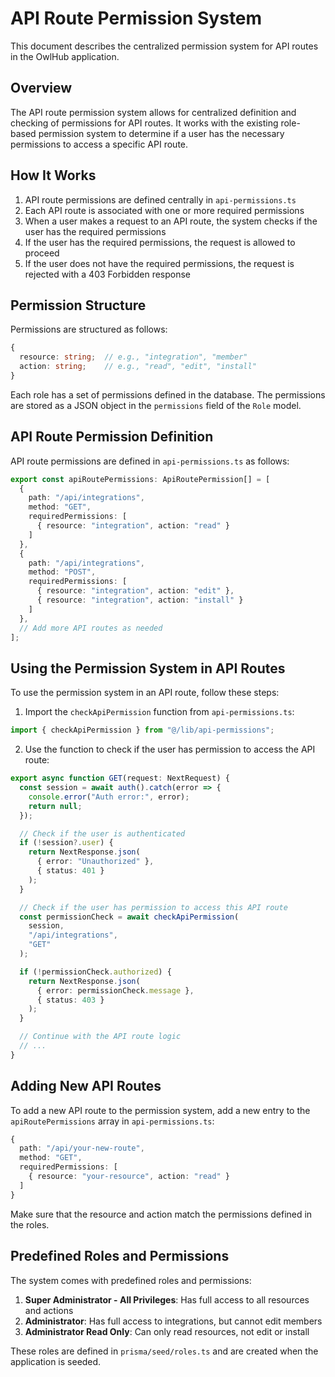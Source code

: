 # API Route Permission System

This document describes the centralized permission system for API routes in the OwlHub application.

## Overview

The API route permission system allows for centralized definition and checking of permissions for API routes. It works with the existing role-based permission system to determine if a user has the necessary permissions to access a specific API route.

## How It Works

1. API route permissions are defined centrally in `api-permissions.ts`
2. Each API route is associated with one or more required permissions
3. When a user makes a request to an API route, the system checks if the user has the required permissions
4. If the user has the required permissions, the request is allowed to proceed
5. If the user does not have the required permissions, the request is rejected with a 403 Forbidden response

## Permission Structure

Permissions are structured as follows:

```typescript
{
  resource: string;  // e.g., "integration", "member"
  action: string;    // e.g., "read", "edit", "install"
}
```

Each role has a set of permissions defined in the database. The permissions are stored as a JSON object in the `permissions` field of the `Role` model.

## API Route Permission Definition

API route permissions are defined in `api-permissions.ts` as follows:

```typescript
export const apiRoutePermissions: ApiRoutePermission[] = [
  {
    path: "/api/integrations",
    method: "GET",
    requiredPermissions: [
      { resource: "integration", action: "read" }
    ]
  },
  {
    path: "/api/integrations",
    method: "POST",
    requiredPermissions: [
      { resource: "integration", action: "edit" },
      { resource: "integration", action: "install" }
    ]
  },
  // Add more API routes as needed
];
```

## Using the Permission System in API Routes

To use the permission system in an API route, follow these steps:

1. Import the `checkApiPermission` function from `api-permissions.ts`:

```typescript
import { checkApiPermission } from "@/lib/api-permissions";
```

2. Use the function to check if the user has permission to access the API route:

```typescript
export async function GET(request: NextRequest) {
  const session = await auth().catch(error => {
    console.error("Auth error:", error);
    return null;
  });

  // Check if the user is authenticated
  if (!session?.user) {
    return NextResponse.json(
      { error: "Unauthorized" },
      { status: 401 }
    );
  }

  // Check if the user has permission to access this API route
  const permissionCheck = await checkApiPermission(
    session,
    "/api/integrations",
    "GET"
  );

  if (!permissionCheck.authorized) {
    return NextResponse.json(
      { error: permissionCheck.message },
      { status: 403 }
    );
  }

  // Continue with the API route logic
  // ...
}
```

## Adding New API Routes

To add a new API route to the permission system, add a new entry to the `apiRoutePermissions` array in `api-permissions.ts`:

```typescript
{
  path: "/api/your-new-route",
  method: "GET",
  requiredPermissions: [
    { resource: "your-resource", action: "read" }
  ]
}
```

Make sure that the resource and action match the permissions defined in the roles.

## Predefined Roles and Permissions

The system comes with predefined roles and permissions:

1. **Super Administrator - All Privileges**: Has full access to all resources and actions
2. **Administrator**: Has full access to integrations, but cannot edit members
3. **Administrator Read Only**: Can only read resources, not edit or install

These roles are defined in `prisma/seed/roles.ts` and are created when the application is seeded.